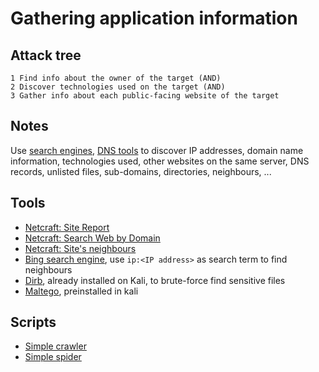 # Gathering application information

## Attack tree

```text
1 Find info about the owner of the target (AND)
2 Discover technologies used on the target (AND)
3 Gather info about each public-facing website of the target
```

## Notes

Use [search engines](Search-engines.md), [DNS tools](Deep-dive-DNS.md) to discover IP addresses, 
domain name information, technologies used, other websites on the same server, DNS records, unlisted files, 
sub-domains, directories, neighbours, ...

## Tools

* [Netcraft: Site Report](https://sitereport.netcraft.com/)
* [Netcraft: Search Web by Domain](https://searchdns.netcraft.com/)
* [Netcraft: Site's neighbours](https://sitereport.netcraft.com/netblock)
* [Bing search engine](https://www.bing.com/), use `ip:<IP address>` as search term to find neighbours
* [Dirb](https://www.kali.org/tools/dirb/), already installed on Kali, to brute-force find sensitive files
* [Maltego](https://www.maltego.com), preinstalled in kali

## Scripts

* [Simple crawler](https://github.com/tymyrddin/reomais/blob/main/crawler)
* [Simple spider](https://github.com/tymyrddin/reomais/blob/main/spider)




